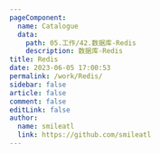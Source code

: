 ```yaml
---
pageComponent: 
  name: Catalogue
  data: 
    path: 05.工作/42.数据库-Redis
    description: 数据库-Redis
title: Redis
date: 2023-06-05 17:00:53
permalink: /work/Redis/
sidebar: false
article: false
comment: false
editLink: false
author: 
  name: smileatl
  link: https://github.com/smileatl
---
```


